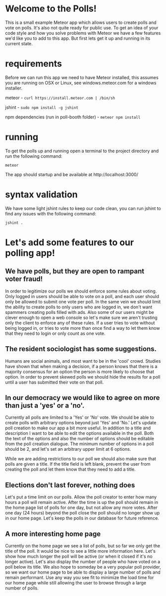 # Welcome to the Polls!
This is a small example Meteor app which allows users to create polls and vote on polls. It's also not quite ready for 
public use. To get an idea of your code style and how you solve problems with Meteor we have a few features we'd like 
you to add to this app. But first lets get it up and running in its current state.

# requirements
Before we can run this app we need to have Meteor installed, this assumes you are running on OSX or Linux, 
see windows.meteor.com for a windows installer.

meteor -  `curl https://install.meteor.com | /bin/sh`

jshint -  `sudo npm install -g jshint`

npm dependencies (run in poll-booth folder) - `meteor npm install`  

# running
To get the polls up and running open a terminal to the project directory and run the following command:

    meteor
    
The app should startup and be available at  http://localhost:3000/
 

# syntax validation
We have some light jshint rules to keep our code clean, you can run jshint to find any issues with the following command:

    jshint .
    
# Let's add some features to our polling app!

## We have polls, but they are open to rampant voter fraud! 
In order to legitimize our polls we should enforce some rules about voting. Only logged in users should be able to vote 
on a poll, and each user should only be allowed to submit one vote per poll. In the same vein we should limit the ability 
to create polls to only users who are logged in, we don't want spammers creating polls filled with ads. Also some of our 
users might be clever enough to open a web console so let's make sure we aren't trusting only the client to enforce any 
of these rules. If a user tries to vote without being logged in, or tries to vote more than once find a way to let them 
know that they need to login or only count as one vote.

## The resident sociologist has some suggestions.
Humans are social animals, and most want to be in the 'cool' crowd. Studies have shown that when making a decision, if a 
person knows that there is a majority consensus for an option the person is more likely to choose that option.
In order to prevent skewed polls we should hide the results for a poll until a user has submitted their vote on that poll.

## In our democracy we would like to agree on more than just a 'yes' or a 'no'.
Currently all polls are limited to a 'Yes' or 'No' vote. We should be able to create polls with arbitrary options beyond 
just 'Yes' and 'No.' Let's update poll creation to make our app a bit more useful. In addition to a title and 
description I want to be able to edit the options available in the poll. Both the text of the options and also the number 
of options should be editable from the poll creation dialogue. The minimum number of options in a poll should 
be 2, and let's set an arbitrary upper limit at 6 options.

While we are adding restrictions to our poll we should also make sure that polls are given a title. If 
the title field is left blank, prevent the user from creating the poll and let them know that they need to add a title.

## Elections don't last forever, nothing does
Let's put a time limit on our polls. Allow the poll creator to enter how many hours a poll will remain 
active. After the time is up the poll should remain in the home page list of polls for one day, but not allow any more 
votes. After one day (24 hours) beyond the poll close the poll should no longer show up in our home page. Let's keep 
the polls in our database for future reference.

## A more interesting home page
Currently on the home page we see a list of polls, but so far we only get the title of the poll. It would be nice to 
see a little more information here. Let's show how much longer the poll will be active (or when it closed if it's no 
longer active). Let's also display the number of people who have voted on a poll below its title. We also hope to someday 
be a very popular poll provider, so we want our home page to be able to display a large number of polls and remain 
performant. Use any way you see fit to minimize the load time for our home page while still allowing the user to browse 
through a large number of polls.




